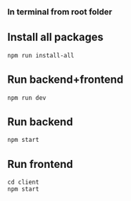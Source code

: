 ### In terminal from root folder
## Install all packages
```
npm run install-all
```
## Run backend+frontend
```
npm run dev
```
## Run backend
```
npm start
```
## Run frontend
```
cd client
npm start
```
